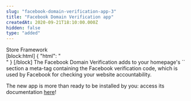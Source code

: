 ```yaml
---
slug: "facebook-domain-verification-app-3"
title: "Facebook Domain Verification app"
createdAt: 2020-09-21T18:10:00.000Z
hidden: false
type: "added"
---
```


<div class="badge" id="store-framework">Store Framework</div>
[block:html]
{
  "html": "</br>"
}
[/block]
The Facebook Domain Verification adds to your homepage's `<head>` section a meta-tag containing the Facebook verification code, which is used by Facebook for checking your website accountability.

The new app is more than ready to be installed by you: access its documentation [here](https://vtex.io/docs/components/pixel/vtex.facebook-domain-verification/)!